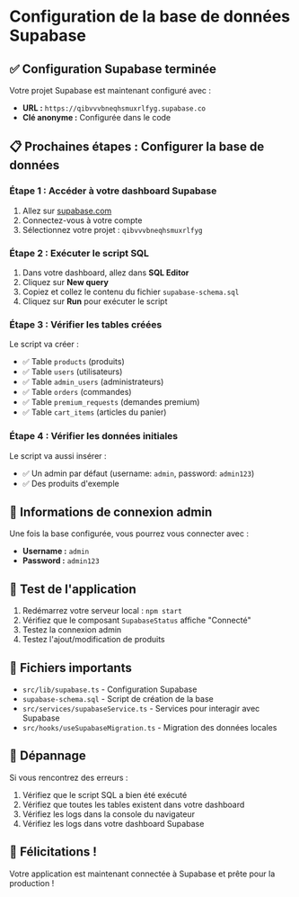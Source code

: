 # Configuration de la base de données Supabase

## ✅ Configuration Supabase terminée

Votre projet Supabase est maintenant configuré avec :
- **URL :** `https://qibvvvbneqhsmuxrlfyg.supabase.co`
- **Clé anonyme :** Configurée dans le code

## 📋 Prochaines étapes : Configurer la base de données

### Étape 1 : Accéder à votre dashboard Supabase
1. Allez sur [supabase.com](https://supabase.com)
2. Connectez-vous à votre compte
3. Sélectionnez votre projet : `qibvvvbneqhsmuxrlfyg`

### Étape 2 : Exécuter le script SQL
1. Dans votre dashboard, allez dans **SQL Editor**
2. Cliquez sur **New query**
3. Copiez et collez le contenu du fichier `supabase-schema.sql`
4. Cliquez sur **Run** pour exécuter le script

### Étape 3 : Vérifier les tables créées
Le script va créer :
- ✅ Table `products` (produits)
- ✅ Table `users` (utilisateurs)
- ✅ Table `admin_users` (administrateurs)
- ✅ Table `orders` (commandes)
- ✅ Table `premium_requests` (demandes premium)
- ✅ Table `cart_items` (articles du panier)

### Étape 4 : Vérifier les données initiales
Le script va aussi insérer :
- ✅ Un admin par défaut (username: `admin`, password: `admin123`)
- ✅ Des produits d'exemple

## 🔐 Informations de connexion admin

Une fois la base configurée, vous pourrez vous connecter avec :
- **Username :** `admin`
- **Password :** `admin123`

## 🚀 Test de l'application

1. Redémarrez votre serveur local : `npm start`
2. Vérifiez que le composant `SupabaseStatus` affiche "Connecté"
3. Testez la connexion admin
4. Testez l'ajout/modification de produits

## 📁 Fichiers importants

- `src/lib/supabase.ts` - Configuration Supabase
- `supabase-schema.sql` - Script de création de la base
- `src/services/supabaseService.ts` - Services pour interagir avec Supabase
- `src/hooks/useSupabaseMigration.ts` - Migration des données locales

## 🔧 Dépannage

Si vous rencontrez des erreurs :
1. Vérifiez que le script SQL a bien été exécuté
2. Vérifiez que toutes les tables existent dans votre dashboard
3. Vérifiez les logs dans la console du navigateur
4. Vérifiez les logs dans votre dashboard Supabase

## 🎉 Félicitations !

Votre application est maintenant connectée à Supabase et prête pour la production !




